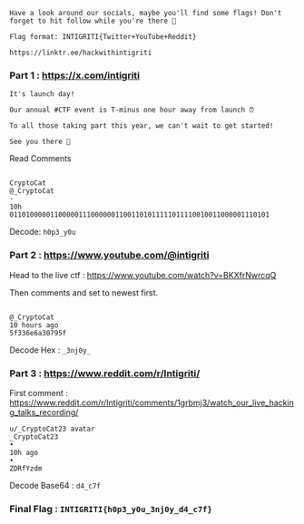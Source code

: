 ```
Have a look around our socials, maybe you'll find some flags! Don't forget to hit follow while you're there 🥺

Flag format: INTIGRITI{Twitter+YouTube+Reddit}

https://linktr.ee/hackwithintigriti
```

### Part 1 : https://x.com/intigriti 

```
It's launch day!

Our annual #CTF event is T-minus one hour away from launch ⏰

To all those taking part this year, we can't wait to get started!

See you there 🚀
```

Read Comments

```

CryptoCat
@_CryptoCat
·
10h
0110100000110000011100000011001101011111011110010011000001110101

```

Decode: `h0p3_y0u`


### Part 2 : https://www.youtube.com/@intigriti


Head to the live ctf : https://www.youtube.com/watch?v=BKXfrNwrcqQ

Then comments and set to newest first.

```

@_CryptoCat
10 hours ago
5f336e6a30795f
```

Decode Hex : `_3nj0y_`


### Part 3 : https://www.reddit.com/r/Intigriti/

First comment : https://www.reddit.com/r/Intigriti/comments/1grbmj3/watch_our_live_hacking_talks_recording/

```
u/_CryptoCat23 avatar
_CryptoCat23
•
10h ago
•
ZDRfYzdm
```

Decode Base64 : `d4_c7f`

### Final Flag : `INTIGRITI{h0p3_y0u_3nj0y_d4_c7f}`
